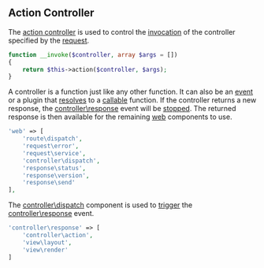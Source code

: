 ## Action Controller
The [action controller](https://github.com/mvc5/mvc5/blob/master/src/Controller/Action.php) is used to control the [invocation](https://github.com/mvc5/mvc5/blob/master/src/Controller/Action.php#L24) of the controller specified by the [request](https://github.com/mvc5/mvc5/blob/master/src/Controller/Response.php#L50).

```php
function __invoke($controller, array $args = [])
{
    return $this->action($controller, $args);
}
```

A controller is a function just like any other function. It can also be an [event](https://github.com/mvc5/mvc5/blob/master/src/Event/Event.php) or a plugin that [resolves](https://github.com/mvc5/mvc5/blob/master/src/Resolver/Resolver.php#L84) to a [callable](http://php.net/manual/en/language.types.callable.php) function. If the controller returns a new response, the [controller\response](https://github.com/mvc5/mvc5/blob/master/src/Controller/Response.php) event will be [stopped](https://github.com/mvc5/mvc5/blob/master/src/Controller/Response.php#L74). The returned response is then available for the remaining [web](https://github.com/mvc5/mvc5/blob/master/config/event.php#L33) components to use.

```php
'web' => [
    'route\dispatch',
    'request\error',
    'request\service',
    'controller\dispatch',
    'response\status',
    'response\version',
    'response\send'
],
```

The [controller\dispatch](https://github.com/mvc5/mvc5/blob/master/src/Controller/Dispatch.php) component is used to [trigger](https://github.com/mvc5/mvc5/blob/master/src/Controller/Dispatch.php#L27) the [controller\response](https://github.com/mvc5/mvc5/blob/master/src/Controller/Response.php) event.

```php
'controller\response' => [
    'controller\action',
    'view\layout',
    'view\render'
]
```
